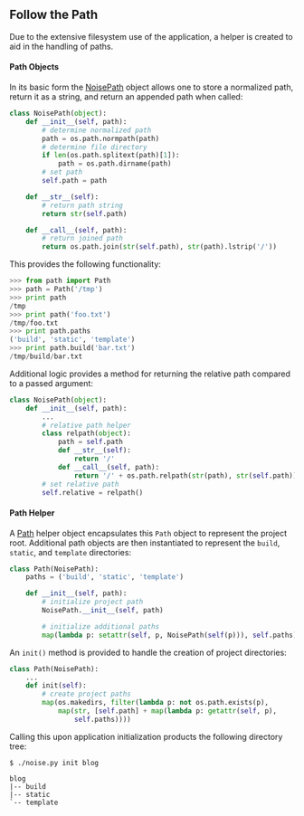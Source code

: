 ## Follow the Path

Due to the extensive filesystem use of the application, a helper is created to aid in the handling of paths.

#### Path Objects

In its basic form the [NoisePath] object allows one to store a normalized path, return it as a string, and return an appended path when called:

```python
class NoisePath(object):
    def __init__(self, path):
        # determine normalized path
        path = os.path.normpath(path)
        # determine file directory
        if len(os.path.splitext(path)[1]):
            path = os.path.dirname(path)
        # set path
        self.path = path

    def __str__(self):
        # return path string
        return str(self.path)

    def __call__(self, path):
        # return joined path
        return os.path.join(str(self.path), str(path).lstrip('/'))
```

This provides the following functionality:

```python
>>> from path import Path
>>> path = Path('/tmp')
>>> print path
/tmp
>>> print path('foo.txt')
/tmp/foo.txt
>>> print path.paths
('build', 'static', 'template')
>>> print path.build('bar.txt')
/tmp/build/bar.txt
```

Additional logic provides a method for returning the relative path compared to a passed argument:

```python
class NoisePath(object):
    def __init__(self, path):
        ...
        # relative path helper
        class relpath(object):
            path = self.path
            def __str__(self):
                return '/'
            def __call__(self, path):
                return '/' + os.path.relpath(str(path), str(self.path))
        # set relative path
        self.relative = relpath()
```

#### Path Helper

A [Path] helper object encapsulates this `Path` object to represent the project root. Additional path objects are then instantiated to represent the `build`, `static`, and `template` directories:

```python
class Path(NoisePath):
    paths = ('build', 'static', 'template')

    def __init__(self, path):
        # initialize project path
        NoisePath.__init__(self, path)

        # initialize additional paths
        map(lambda p: setattr(self, p, NoisePath(self(p))), self.paths)
```

An `init()` method is provided to handle the creation of project directories:

```python
class Path(NoisePath):
    ...
    def init(self):
        # create project paths
        map(os.makedirs, filter(lambda p: not os.path.exists(p),
            map(str, [self.path] + map(lambda p: getattr(self, p),
                self.paths))))
```

Calling this upon application initialization products the following directory tree:

```
$ ./noise.py init blog

blog
|-- build
|-- static
`-- template
```

[Path]: https://github.com/ryonsherman/noise/blob/c062b663ef97ca71d7bf7ef1d6be48b66d94c197/src/noise/path.py#L41
[NoisePath]: https://github.com/ryonsherman/noise/blob/c062b663ef97ca71d7bf7ef1d6be48b66d94c197/src/noise/path.py#L11
